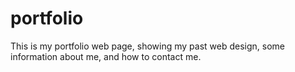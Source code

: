 # portfolio

This is my portfolio web page, showing my past web design, some information about me, and how to contact me.
